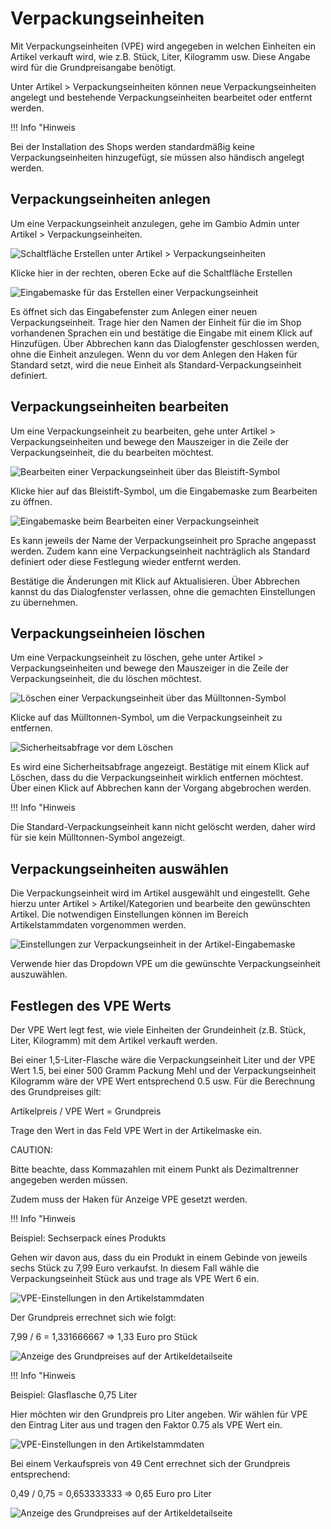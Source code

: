 # Verpackungseinheiten 

Mit Verpackungseinheiten \(VPE\) wird angegeben in welchen Einheiten ein Artikel verkauft wird, wie z.B. Stück, Liter, Kilogramm usw. Diese Angabe wird für die Grundpreisangabe benötigt.

Unter Artikel \> Verpackungseinheiten können neue Verpackungseinheiten angelegt und bestehende Verpackungseinheiten bearbeitet oder entfernt werden.

!!! Info "Hinweis
	

Bei der Installation des Shops werden standardmäßig keine Verpackungseinheiten hinzugefügt, sie müssen also händisch angelegt werden.

## Verpackungseinheiten anlegen 

Um eine Verpackungseinheit anzulegen, gehe im Gambio Admin unter Artikel \> Verpackungseinheiten.

![](Bilder/vpe/artikel_vpe_erstellen.png "Schaltfläche Erstellen unter Artikel >
        Verpackungseinheiten")

Klicke hier in der rechten, oberen Ecke auf die Schaltfläche Erstellen

![](Bilder/vpe/artikel_vpe_erstellen_maske.png "Eingabemaske für das Erstellen einer Verpackungseinheit")

Es öffnet sich das Eingabefenster zum Anlegen einer neuen Verpackungseinheit. Trage hier den Namen der Einheit für die im Shop vorhandenen Sprachen ein und bestätige die Eingabe mit einem Klick auf Hinzufügen. Über Abbrechen kann das Dialogfenster geschlossen werden, ohne die Einheit anzulegen. Wenn du vor dem Anlegen den Haken für Standard setzt, wird die neue Einheit als Standard-Verpackungseinheit definiert.

## Verpackungseinheiten bearbeiten 

Um eine Verpackungseinheit zu bearbeiten, gehe unter Artikel \> Verpackungseinheiten und bewege den Mauszeiger in die Zeile der Verpackungseinheit, die du bearbeiten möchtest.

![](Bilder/vpe/artikel_vpe_bearbeiten.png "Bearbeiten einer Verpackungseinheit über das
        Bleistift-Symbol")

Klicke hier auf das Bleistift-Symbol, um die Eingabemaske zum Bearbeiten zu öffnen.

![](Bilder/vpe/artikel_vpe_bearbeiten_maske.png "Eingabemaske beim Bearbeiten einer Verpackungseinheit")

Es kann jeweils der Name der Verpackungseinheit pro Sprache angepasst werden. Zudem kann eine Verpackungseinheit nachträglich als Standard definiert oder diese Festlegung wieder entfernt werden.

Bestätige die Änderungen mit Klick auf Aktualisieren. Über Abbrechen kannst du das Dialogfenster verlassen, ohne die gemachten Einstellungen zu übernehmen.

## Verpackungseinheien löschen 

Um eine Verpackungseinheit zu löschen, gehe unter Artikel \> Verpackungseinheiten und bewege den Mauszeiger in die Zeile der Verpackungseinheit, die du löschen möchtest.

![](Bilder/vpe/artikel_vpe_loeschen.png "Löschen einer Verpackungseinheit über das
        Mülltonnen-Symbol")

Klicke auf das Mülltonnen-Symbol, um die Verpackungseinheit zu entfernen.

![](Bilder/vpe/artikel_vpe_loeschen_abfrage.png "Sicherheitsabfrage vor dem Löschen")

Es wird eine Sicherheitsabfrage angezeigt. Bestätige mit einem Klick auf Löschen, dass du die Verpackungseinheit wirklich entfernen möchtest. Über einen Klick auf Abbrechen kann der Vorgang abgebrochen werden.

!!! Info "Hinweis
	

Die Standard-Verpackungseinheit kann nicht gelöscht werden, daher wird für sie kein Mülltonnen-Symbol angezeigt.

## Verpackungseinheiten auswählen 

Die Verpackungseinheit wird im Artikel ausgewählt und eingestellt. Gehe hierzu unter Artikel \> Artikel/Kategorien und bearbeite den gewünschten Artikel. Die notwendigen Einstellungen können im Bereich Artikelstammdaten vorgenommen werden.

![](Bilder/Abb086_VerpackungseinheitenInDerArtikelEingabemaske.png "Einstellungen zur Verpackungseinheit in der
        Artikel-Eingabemaske")

Verwende hier das Dropdown VPE um die gewünschte Verpackungseinheit auszuwählen.

## Festlegen des VPE Werts 

Der VPE Wert legt fest, wie viele Einheiten der Grundeinheit \(z.B. Stück, Liter, Kilogramm\) mit dem Artikel verkauft werden.

Bei einer 1,5-Liter-Flasche wäre die Verpackungseinheit Liter und der VPE Wert 1.5, bei einer 500 Gramm Packung Mehl und der Verpackungseinheit Kilogramm wäre der VPE Wert entsprechend 0.5 usw. Für die Berechnung des Grundpreises gilt:

Artikelpreis / VPE Wert = Grundpreis

Trage den Wert in das Feld VPE Wert in der Artikelmaske ein.

CAUTION:

Bitte beachte, dass Kommazahlen mit einem Punkt als Dezimaltrenner angegeben werden müssen.

Zudem muss der Haken für Anzeige VPE gesetzt werden.

!!! Info "Hinweis
	

Beispiel: Sechserpack eines Produkts

Gehen wir davon aus, dass du ein Produkt in einem Gebinde von jeweils sechs Stück zu 7,99 Euro verkaufst. In diesem Fall wähle die Verpackungseinheit Stück aus und trage als VPE Wert 6 ein.

![](Bilder/vpe/vpe_sechserpack_.png "VPE-Einstellungen in den Artikelstammdaten")

Der Grundpreis errechnet sich wie folgt:

7,99 / 6 = 1,331666667 =\> 1,33 Euro pro Stück

![](Bilder/vpe/vpe_sechserpack_artikel_.png "Anzeige des Grundpreises auf der Artikeldetailseite")

!!! Info "Hinweis
	

Beispiel: Glasflasche 0,75 Liter

Hier möchten wir den Grundpreis pro Liter angeben. Wir wählen für VPE den Eintrag Liter aus und tragen den Faktor 0.75 als VPE Wert ein.

![](Bilder/vpe/vpe_075.png "VPE-Einstellungen in den Artikelstammdaten")

Bei einem Verkaufspreis von 49 Cent errechnet sich der Grundpreis entsprechend:

0,49 / 0,75 = 0,653333333 =\> 0,65 Euro pro Liter

![](Bilder/vpe/vpe_075_artikel_.png "Anzeige des Grundpreises auf der Artikeldetailseite")



